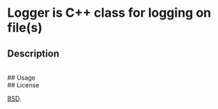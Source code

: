 # Logger is C++ class for logging on file(s)



## Description




<br/>
## Usage



<br/>
## License

[BSD](./LICENSE).
